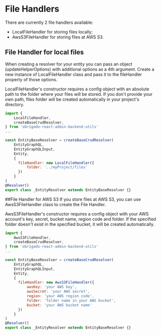 # File Handlers
There are currently 2 file handlers available:
+ LocalFileHandler for storing files locally;
+ AwsS3FileHandler for storing files at AWS S3.

## File Handler for local files
When creating a resolver for your entity you can pass an object (updateHelperOptions) with additional options as a 4th argument. Create a new instance of LocalFileHandler class and pass it to the fileHandler property of those options. 

LocalFileHandler's constructor requires a config object with an absolute path to the folder where your files will be stored. If you don't provide your own path, files folder will be created automatically in your project's directory.
```javascript
import {
    LocalFileHandler,
    createBaseCrudResolver,
} from 'obrigado-react-admin-backend-utils'
...

const EntityBaseResolver = createBaseCrudResolver(
    EntityGraphQL,
    EntityGraphQLInput,
    Entity,
    {
      fileHandler: new LocalFileHandler({
          folder: '../myProject/files'
      })
    }
)
@Resolver()
export class _EntityResolver extends EntityBaseResolver {}  
``` 

##File Handler for AWS S3
If you store files at AWS S3, you can use AwsS3FileHandler class to create the File Handler.

AwsS3FileHandler's constructor requires a config object with your AWS account's key, secret, bucket name, region code and folder. If the specified folder doesn't exist in the specified bucket, it will be created automatically.
```javascript
import {
    AwsS3FileHandler,
    createBaseCrudResolver,
} from 'obrigado-react-admin-backend-utils'
...

const EntityBaseResolver = createBaseCrudResolver(
    EntityGraphQL,
    EntityGraphQLInput,
    Entity,
    {
      fileHandler: new AwsS3FileHandler({
          awsKey: 'your AWS key',
          awsSecret: 'your AWS secret',
          region: 'your AWS region code',
          folder: 'folder name in your AWS bucket',
          bucket: 'your AWS bucket name'
      })
    }
)
@Resolver()
export class _EntityResolver extends EntityBaseResolver {} 
``` 